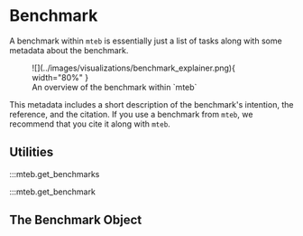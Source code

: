 # Benchmark

A benchmark within `mteb` is essentially just a list of tasks along with some metadata about the benchmark.


<figure markdown="span">
    ![](../images/visualizations/benchmark_explainer.png){ width="80%" }
    <figcaption>An overview of the benchmark within `mteb`</figcaption>
</figure>

This metadata includes a short description of the benchmark's intention, the reference, and the citation. If you use a benchmark from `mteb`, we recommend that you cite it along with `mteb`.


## Utilities

:::mteb.get_benchmarks

:::mteb.get_benchmark


## The Benchmark Object

<!-- :::mteb.Benchmark -->
